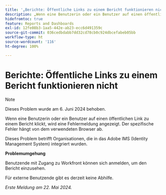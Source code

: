 ```yaml
---
title: '„Berichte: Öffentliche Links zu einem Bericht funktionieren nicht“'
description: „Wenn eine Benutzerin oder ein Benutzer auf einen öffentlichen Link zu einem Bericht klickt, wird eine Fehlermeldung angezeigt. Der spezifische Fehler hängt von dem verwendeten Browser ab. '
hidefromtoc: true
feature: Reports and Dashboards
exl-id: 12fe08b3-1aa5-442e-ab23-ecc6d491359c
source-git-commit: 036cedbdabb7dd32cd78cb0c924dbcefabeb05bb
workflow-type: ht
source-wordcount: '116'
ht-degree: 100%

---
```


# Berichte: Öffentliche Links zu einem Bericht funktionieren nicht

>[!NOTE]
>
>Dieses Problem wurde am 6. Juni 2024 behoben.

Wenn eine Benutzerin oder ein Benutzer auf einen öffentlichen Link zu einem Bericht klickt, wird eine Fehlermeldung angezeigt. Der spezifische Fehler hängt von dem verwendeten Browser ab.

Dieses Problem betrifft Organisationen, die in das Adobe IMS (Identity Management System) integriert wurden.

**Problemumgehung**

Benutzende mit Zugang zu Workfront können sich anmelden, um den Bericht einzusehen.

Für externe Benutzende gibt es derzeit keine Abhilfe.

_Erste Meldung am 22. Mai 2024._

